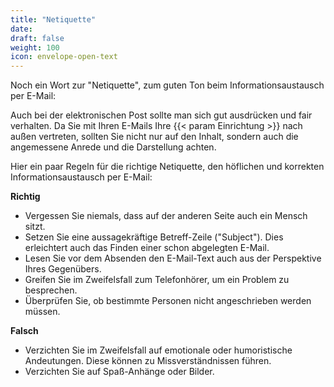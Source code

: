 ```yaml
---
title: "Netiquette"
date: 
draft: false
weight: 100
icon: envelope-open-text
---
```


Noch ein Wort zur "Netiquette", zum guten Ton beim Informationsaustausch per E-Mail:

Auch bei der elektronischen Post sollte man sich gut ausdrücken und fair verhalten. Da Sie mit Ihren E-Mails Ihre {{< param Einrichtung >}} nach außen vertreten, sollten Sie nicht nur auf den Inhalt, sondern auch die angemessene Anrede und die Darstellung achten.

Hier ein paar Regeln für die richtige Netiquette, den höflichen und korrekten Informationsaustausch per E-Mail:

**Richtig**

- Vergessen Sie niemals, dass auf der anderen Seite auch ein Mensch sitzt.
- Setzen Sie eine aussagekräftige Betreff-Zeile ("Subject"). Dies erleichtert auch das Finden einer schon abgelegten E-Mail.
- Lesen Sie vor dem Absenden den E-Mail-Text auch aus der Perspektive Ihres Gegenübers.
- Greifen Sie im Zweifelsfall zum Telefonhörer, um ein Problem zu besprechen.
- Überprüfen Sie, ob bestimmte Personen nicht angeschrieben werden müssen.

**Falsch**

- Verzichten Sie im Zweifelsfall auf emotionale oder humoristische Andeutungen. Diese können zu Missverständnissen führen.
- Verzichten Sie auf Spaß-Anhänge oder Bilder.